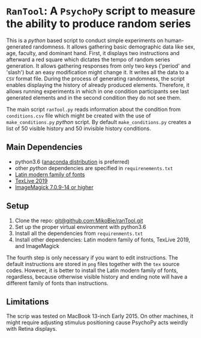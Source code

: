 # `RanTool`: A `PsychoPy` script to measure the ability to produce random series

This is a _python_ based script to conduct simple experiments on human-generated randomness. It allows gathering basic demographic data like sex, age, faculty, and dominant hand. First, it displays two instructions and afterward a red square which dictates the tempo of random series generation. It allows gathering responses from only two keys ('period' and 'slash') but an easy modification might change it. It writes all the data to a `CSV` format file. During the process of generating randomness, the script enables displaying the history of already produced elements. Therefore, it allows running experiments in which in one condition participants see last generated elements and in the second condition they do not see them.

The main script `ranTool.py` reads information about the condition from `conditions.csv` file which might be created with the use of `make_conditions.py` _python_ script. By 
default `make_conditions.py` creates a list of 50 visible history and 50 invisible history conditions.

## Main Dependencies

* python3.6 ([anaconda distribution](https://www.anaconda.com/download/) is preferred)
* other _python_ dependencies are specified in `requirenements.txt`
* [Latin modern family of fonts](http://www.gust.org.pl/projects/e-foundry/latin-modern)
* [TexLive 2019](https://www.tug.org/texlive/)
* [ImageMagick 7.0.9-14 or higher](https://imagemagick.org/index.php)

## Setup

1. Clone the repo: [git@github.com:MikoBie/ranTool.git](git@github.com:MikoBie/ranTool.git)
2. Set up the proper virtual environment with python3.6
3. Install all the dependencies from `requirenments.txt`
4. Install other dependencies: Latin modern family of fonts, TexLive 2019, and ImageMagick

The fourth step is only necessary if you want to edit instructions. The default instructions are stored in `png` files together with the `tex` source codes. However, it is better to install the Latin modern family of fonts, regardless, because otherwise visible history and ending note will have a different family of fonts than instructions.

## Limitations

The scrip was tested on MacBook 13-inch Early 2015. On other machines, it might require adjusting stimulus positioning cause PsychoPy acts weirdly with Retina displays.


